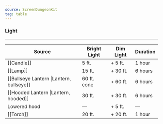 ```yaml
---
source: ScreenDungeonKit 
tag: table
---
```


### Light
---
|Source|Bright Light|Dim Light|Duration|
|-----|-----|-----|-----|
|[[Candle]]|5 ft.|+ 5 ft.|1 hour|
|[[Lamp]]|15 ft.|+ 30 ft.|6 hours|
|[[Bullseye Lantern \|Lantern, bullseye]]|60 ft. cone|+ 60 ft.|6 hours|
|[[Hooded Lantern \|Lantern, hooded]]|30 ft.|+ 30 ft.|6 hours|
|Lowered hood|—|+ 5 ft.|—|
|[[Torch]]|20 ft.|+ 20 ft.|1 hour|
